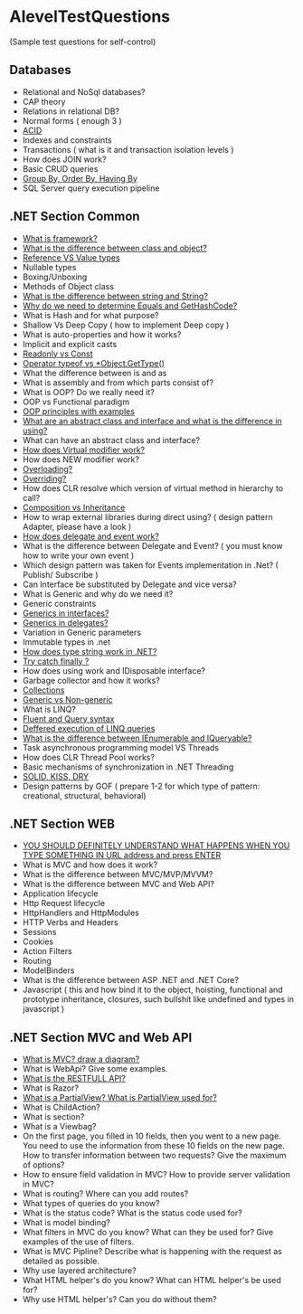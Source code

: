 # AlevelTestQuestions
(Sample test questions for self-control)

## Databases
- Relational and NoSql databases?
- CAP theory
- Relations in relational DB?
- Normal forms ( enough 3 )
- [ACID](https://github.com/ArtemenkoArt/AlevelTestQuestions/blob/master/Databases/ACID.md)
- Indexes and constraints
- Transactions ( what is it and transaction isolation levels )
- How does JOIN work?
- Basic CRUD queries
- [Group By, Order By, Having By](https://github.com/ArtemenkoArt/AlevelTestQuestions/blob/master/Databases/GroupByOrderByHaving.md) 
- SQL Server query execution pipeline

## .NET Section Common
- [What is framework?](https://github.com/ArtemenkoArt/AlevelTestQuestions/blob/master/NetSectionCommon/WhatIsFramework.md "Что такое фреймворк?")
- [What is the difference between class and object?](https://github.com/ArtemenkoArt/AlevelTestQuestions/blob/master/NetSectionCommon/ClassAndObject.md)
- [Reference VS Value types](https://github.com/ArtemenkoArt/AlevelTestQuestions/blob/master/NetSectionCommon/ReferenceVsValueTypes.md "Reference VS Value types")
- Nullable types
- Boxing/Unboxing
- Methods of Object class
- [What is the difference between string and String?](https://github.com/ArtemenkoArt/AlevelTestQuestions/blob/master/NetSectionCommon/stringAndString.md "В чём разница между string и String")
- [Why do we need to determine Equals and GetHashCode?](https://github.com/ArtemenkoArt/AlevelTestQuestions/blob/master/NetSectionCommon/EqualsGetHCode.md)
- What is Hash and for what purpose?
- Shallow Vs Deep Copy ( how to implement Deep copy )
- What is auto-properties and how it works?
- Implicit and explicit casts
- [Readonly vs Const](https://github.com/ArtemenkoArt/AlevelTestQuestions/blob/master/NetSectionCommon/ConstVsReadonly.md)
- [Operator typeof vs *Object.GetType()](https://github.com/ArtemenkoArt/AlevelTestQuestions/blob/master/NetSectionCommon/TypeofVsGetType.md)
- What the difference between is and as
- What is assembly and from which parts consist of?
- What is OOP? Do we really need it?
- OOP vs Functional paradigm 
- [OOP principles with examples](https://github.com/ArtemenkoArt/AlevelTestQuestions/blob/master/NetSectionCommon/PrinciplesOfOOP.md)
- [What are an abstract class and interface and what is the difference in using?](https://github.com/ArtemenkoArt/AlevelTestQuestions/blob/master/NetSectionCommon/AbstractClassAndInterface.md "Абстрактные классы & Интерфейсы")
- What can have an abstract class and interface?
- [How does Virtual modifier work?](https://github.com/ArtemenkoArt/AlevelTestQuestions/blob/master/NetSectionCommon/Virtual.md)
- How does NEW modifier work?
- [Overloading?](https://github.com/ArtemenkoArt/AlevelTestQuestions/blob/master/NetSectionCommon/Overloading.md)
- [Overriding?](https://github.com/ArtemenkoArt/AlevelTestQuestions/blob/master/NetSectionCommon/Overriding.md)
- How does CLR resolve which version of virtual method in hierarchy to call?
- [Composition vs Inheritance](https://github.com/ArtemenkoArt/AlevelTestQuestions/blob/master/NetSectionCommon/Composition_vs_inheritance.md)
- How to wrap external libraries during direct using? ( design pattern Adapter, please have a look )
- [How does delegate and event work?](https://github.com/ArtemenkoArt/AlevelTestQuestions/blob/master/NetSectionCommon/DelegateAndEvent.md)
- What is the difference between Delegate and Event? ( you must know how to write your own event )
- Which design pattern was taken for Events implementation in .Net? ( Publish/ Subscribe )
- Can Interface be substituted by Delegate and vice versa?
- What is Generic and why do we need it?
- Generic constraints
- [Generics in interfaces?](https://github.com/ArtemenkoArt/AlevelTestQuestions/blob/master/NetSectionCommon/GenericInterfaces.md)
- [Generics in delegates?](https://github.com/ArtemenkoArt/AlevelTestQuestions/blob/master/NetSectionCommon/GenericDelegates.md)
- Variation in Generic parameters
- Immutable types in .net
- [How does type string work in .NET?](https://github.com/ArtemenkoArt/AlevelTestQuestions/blob/master/NetSectionCommon/StringInNet.md "Как работает тип string в .NET?")
- [Try catch finally ?](https://github.com/ArtemenkoArt/AlevelTestQuestions/blob/master/NetSectionCommon/TryCatchFinally.md)
- How does using work and  IDisposable interface?
- Garbage collector and how it works?
- [Collections](https://github.com/ArtemenkoArt/AlevelTestQuestions/blob/master/NetSectionCommon/Collections.md "Коллекции")
- [Generic vs Non-generic](https://github.com/ArtemenkoArt/AlevelTestQuestions/blob/master/NetSectionCommon/GenericVsNon-generic.md)
- What is LINQ?
- [Fluent and Query syntax](https://github.com/ArtemenkoArt/AlevelTestQuestions/blob/master/NetSectionCommon/FluentAndQuerySyntax.md "Синтаксис запросов и синтаксис методов в LINQ")
- [Deffered execution of LINQ queries](https://github.com/ArtemenkoArt/AlevelTestQuestions/blob/master/NetSectionCommon/DeferredExecutionOfLinqQuery.md "Отложенное выполнение запроса LINQ")
- [What is the difference between IEnumerable and IQueryable?](https://github.com/ArtemenkoArt/AlevelTestQuestions/blob/master/NetSectionCommon/IEnumerableVsIQueryable.md)
- Task asynchronous programming model VS Threads
- How does CLR Thread Pool works?
- Basic mechanisms of synchronization in .NET Threading
- [SOLID, KISS, DRY](https://github.com/ArtemenkoArt/AlevelTestQuestions/blob/master/NetSectionCommon/SOLID_KISS_DRY.md)
- Design patterns by GOF ( prepare 1-2 for which type of pattern: creational, structural, behavioral)

## .NET Section WEB
- [YOU SHOULD DEFINITELY UNDERSTAND WHAT HAPPENS WHEN YOU TYPE SOMETHING IN URL address and press ENTER](https://github.com/ArtemenkoArt/AlevelTestQuestions/blob/master/NetSectionWeb/URLAddressAndPressEnter.md)
- What is MVC and how does it work?
- What is the difference between MVC/MVP/MVVM?
- What is the difference between MVC and Web API?
- Application lifecycle
- Http Request lifecycle
- HttpHandlers and HttpModules
- HTTP Verbs and Headers
- Sessions
- Cookies
- Action Filters
- Routing
- ModelBinders
- What is the difference between ASP .NET and .NET Core?
- Javascript ( this and how bind it to the object, hoisting, functional and prototype inheritance, closures, such bullshit like undefined and types in javascript )

## .NET Section MVC and Web API
- [What is MVC? draw a diagram?](https://github.com/ArtemenkoArt/AlevelTestQuestions/blob/master/NetSectionMvcAndWebApi/MVC.md)
- What is WebApi? Give some examples.
- [What is the RESTFULL API?](https://github.com/ArtemenkoArt/AlevelTestQuestions/blob/master/NetSectionMvcAndWebApi/RESTFULLAPI.md)
- What is Razor?
- [What is a PartialView? What is PartialView used for?](https://github.com/ArtemenkoArt/AlevelTestQuestions/blob/master/NetSectionMvcAndWebApi/PartialView.md)
- What is ChildAction?
- What is section?
- What is a Viewbag?
- On the first page, you filled in 10 fields, then you went to a new page. You need to use the information from these 10 fields on the new page. How to transfer information between two requests? Give the maximum of options?
- How to ensure field validation in MVC? How to provide server validation in MVC?
- What is routing? Where can you add routes?
- What types of queries do you know?
- What is the status code? What is the status code used for?
- What is model binding?
- What filters in MVC do you know? What can they be used for? Give examples of the use of filters.
- What is MVC Pipline? Describe what is happening with the request as detailed as possible.
- Why use layered architecture?
- What HTML helper's do you know? What can HTML helper's be used for?
- Why use HTML helper's? Can you do without them?
